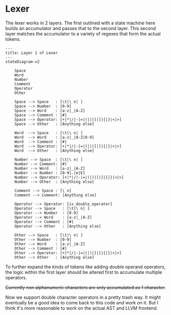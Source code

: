 # Lexer

The lexer works in 2 layers. The first outlined with a state machine here builds an accumulator and passes that to the second layer. This second layer matches the accumulator to a variety of regexes that form the actual tokens.

```mermaid
---
title: Layer 1 of Lexer
---
stateDiagram-v2

    Space
    Word
    Number
    Comment
    Operator
    Other

    Space --> Space   : [\t|\ n| ]
    Space --> Number  : [0-9]
    Space --> Word    : [a-z|_|A-Z]
    Space --> Comment : [#]
    Space --> Operator: [+|*|/|-|=|(|)|[|]|{|}|<|>]
    Space --> Other   : [Anything else]

    Word  --> Space   : [\t|\ n| ]
    Word  --> Word    : [a-z|_|A-Z|0-9]
    Word  --> Comment : [#]
    Word  --> Operator: [+|*|/|-|=|(|)|[|]|{|}|<|>]
    Word  --> Other   : [Anything else]

    Number --> Space  : [\t|\ n| ]
    Number --> Comment: [#]
    Number --> Word   : [a-z|_|A-Z]
    Number --> Number : [0-9|.|e|E]
    Number --> Operator: [+|*|/|-|=|(|)|[|]|{|}|<|>]
    Number --> Other  : [Anything else]

    Comment --> Space : [\ n]
    Comment --> Comment: [Anything else]

    Operator --> Operator: [is_double_operator]
    Operator --> Space   : [\t|\ n| ]
    Operator --> Number  : [0-9]
    Operator --> Word    : [a-z|_|A-Z]
    Operator --> Comment : [#]
    Operator --> Other   : [Anything else]

    Other --> Space   : [\t|\ n| ]
    Other --> Number  : [0-9]
    Other --> Word    : [a-z|_|A-Z]
    Other --> Comment : [#]
    Other --> Operator: [+|*|/|-|=|(|)|[|]|{|}|<|>]
    Other --> Other   : [Anything else]

```

To further expand the kinds of tokens like adding double operand operators, the logic within the first layer should be altered first to accumulate multiple operators.

~~Currently non alphanumeric characters are only accumulated as 1 character.~~

Now we support double character operators in a pretty trash way. It might eventually be a good idea to come back to this code and work on it. But I think it's more reasonable to work on the actual AST and LLVM frontend.